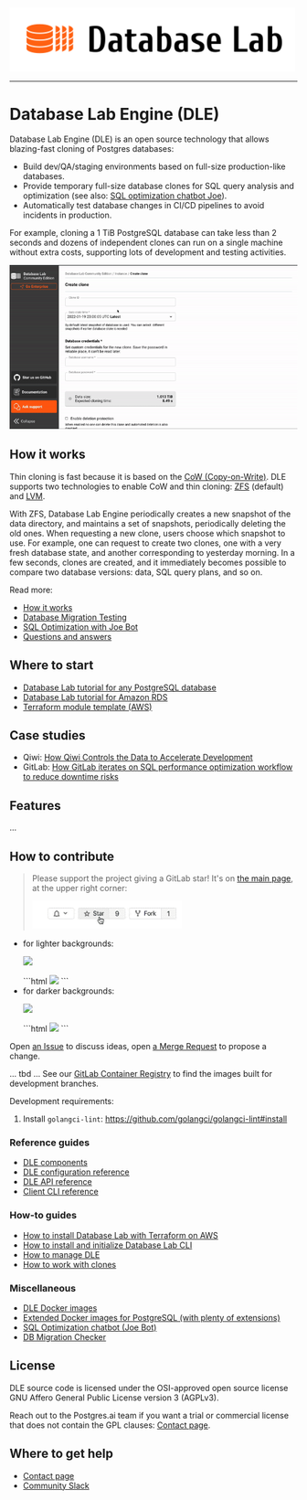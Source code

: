 <p><img width="500" src="./assets/dle.svg" border="0" /></p>

---

# Database Lab Engine (DLE)
Database Lab Engine (DLE) is an open source technology that allows blazing-fast cloning of Postgres databases:

- Build dev/QA/staging environments based on full-size production-like databases.
- Provide temporary full-size database clones for SQL query analysis and optimization (see also: [SQL optimization chatbot Joe](https://gitlab.com/postgres-ai/joe)).
- Automatically test database changes in CI/CD pipelines to avoid incidents in production.

For example, cloning a 1 TiB PostgreSQL database can take less than 2 seconds and dozens of independent clones can run on a single machine without extra costs, supporting lots of development and testing activities.

<p><img src="./assets/dle-demo-animated.gif" border="0" /></p>

## How it works
Thin cloning is fast because it is based on the [CoW (Copy-on-Write)](https://en.wikipedia.org/wiki/Copy-on-write#In_computer_storage). DLE supports two technologies to enable CoW and thin cloning: [ZFS](https://en.wikipedia.org/wiki/ZFS) (default) and [LVM](https://en.wikipedia.org/wiki/Logical_Volume_Manager_(Linux)).

With ZFS, Database Lab Engine periodically creates a new snapshot of the data directory, and maintains a set of snapshots, periodically deleting the old ones. When requesting a new clone, users choose which snapshot to use. For example, one can request to create two clones, one with a very fresh database state, and another corresponding to yesterday morning. In a few seconds, clones are created, and it immediately becomes possible to compare two database versions: data, SQL query plans, and so on.

Read more:
- [How it works](https://postgres.ai/products/how-it-works)
- [Database Migration Testing](https://postgres.ai/products/database-migration-testing)
- [SQL Optimization with Joe Bot](https://postgres.ai/products/joe)
- [Questions and answers](https://postgres.ai/docs/questions-and-answers)

## Where to start
- [Database Lab tutorial for any PostgreSQL database](https://postgres.ai/docs/tutorials/database-lab-tutorial)
- [Database Lab tutorial for Amazon RDS](https://postgres.ai/docs/tutorials/database-lab-tutorial-amazon-rds)
- [Terraform module template (AWS)](https://postgres.ai/docs/how-to-guides/administration/install-database-lab-with-terraform)

## Case studies
- Qiwi: [How Qiwi Controls the Data to Accelerate Development](https://postgres.ai/resources/case-studies/qiwi)
- GitLab: [How GitLab iterates on SQL performance optimization workflow to reduce downtime risks](https://postgres.ai/resources/case-studies/gitlab)

## Features
...

## How to contribute
> Please support the project giving a GitLab star! It's on [the main page](https://gitlab.com/postgres-ai/database-lab), at the upper right corner:
>
> ![Add a star](./assets/star.gif)

- for lighter backgrounds:
    <p><img width="200px" src="https://gitlab.com/postgres-ai/database-lab/-/raw/rework-readme/assets/powered-by-dle-for-light-background.svg" /></p>
    ```html
    <a href="http://databaselab.io"><img width="200px" src="https://gitlab.com/postgres-ai/database-lab/-/raw/rework-readme/assets/powered-by-dle-for-light-background.svg" /></a>
    ```
- for darker backgrounds:
    <p><img width="200px" src="https://gitlab.com/postgres-ai/database-lab/-/raw/rework-readme/assets/powered-by-dle-for-dark-background.svg" /></p>
    ```html
    <a href="http://databaselab.io"><img width="200px" src="https://gitlab.com/postgres-ai/database-lab/-/raw/rework-readme/assets/powered-by-dle-for-dark-background.sgv" /></a>
    ```

Open [an Issue](https://gitlab.com/postgres-ai/database-lab/-/issues) to discuss ideas, open [a Merge Request](https://gitlab.com/postgres-ai/database-lab/-/merge_requests) to propose a change.

... tbd ...
See our [GitLab Container Registry](https://gitlab.com/postgres-ai/database-lab/container_registry) to find the images built for development branches.
<!-- TODO: SDK docs -->
<!-- TODO: Contribution guideline -->

Development requirements:
1. Install `golangci-lint`: https://github.com/golangci/golangci-lint#install

### Reference guides
- [DLE components](https://postgres.ai/docs/reference-guides/database-lab-engine-components)
- [DLE configuration reference](https://postgres.ai/docs/database-lab/config-reference)
- [DLE API reference](https://postgres.ai/swagger-ui/dblab/)
- [Client CLI reference](https://postgres.ai/docs/database-lab/cli-reference)

### How-to guides
- [How to install Database Lab with Terraform on AWS](https://postgres.ai/docs/how-to-guides/administration/install-database-lab-with-terraform)
- [How to install and initialize Database Lab CLI](https://postgres.ai/docs/guides/cli/cli-install-init)
- [How to manage DLE](https://postgres.ai/docs/how-to-guides/administration)
- [How to work with clones](https://postgres.ai/docs/how-to-guides/cloning)

### Miscellaneous
- [DLE Docker images](https://hub.docker.com/r/postgresai/dblab-server)
- [Extended Docker images for PostgreSQL (with plenty of extensions)](https://hub.docker.com/r/postgresai/extended-postgres)
- [SQL Optimization chatbot (Joe Bot)](https://postgres.ai/docs/joe-bot)
- [DB Migration Checker](https://postgres.ai/docs/db-migration-checker)

## License
DLE source code is licensed under the OSI-approved open source license GNU Affero General Public License version 3 (AGPLv3).

Reach out to the Postgres.ai team if you want a trial or commercial license that does not contain the GPL clauses: [Contact page](https://postgres.ai/contact).

## Where to get help
- [Contact page](https://postgres.ai/contact)
- [Community Slack](https://slack.postgres.ai)

<!-- 
## Translations
- ...
-->
